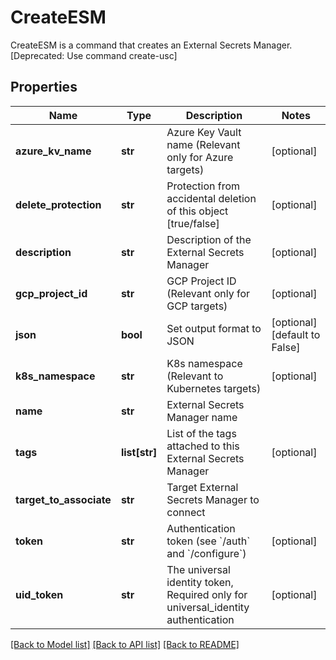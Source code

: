 # CreateESM

CreateESM is a command that creates an External Secrets Manager. [Deprecated: Use command create-usc]
## Properties
Name | Type | Description | Notes
------------ | ------------- | ------------- | -------------
**azure_kv_name** | **str** | Azure Key Vault name (Relevant only for Azure targets) | [optional] 
**delete_protection** | **str** | Protection from accidental deletion of this object [true/false] | [optional] 
**description** | **str** | Description of the External Secrets Manager | [optional] 
**gcp_project_id** | **str** | GCP Project ID (Relevant only for GCP targets) | [optional] 
**json** | **bool** | Set output format to JSON | [optional] [default to False]
**k8s_namespace** | **str** | K8s namespace (Relevant to Kubernetes targets) | [optional] 
**name** | **str** | External Secrets Manager name | 
**tags** | **list[str]** | List of the tags attached to this External Secrets Manager | [optional] 
**target_to_associate** | **str** | Target External Secrets Manager to connect | 
**token** | **str** | Authentication token (see &#x60;/auth&#x60; and &#x60;/configure&#x60;) | [optional] 
**uid_token** | **str** | The universal identity token, Required only for universal_identity authentication | [optional] 

[[Back to Model list]](../README.md#documentation-for-models) [[Back to API list]](../README.md#documentation-for-api-endpoints) [[Back to README]](../README.md)



